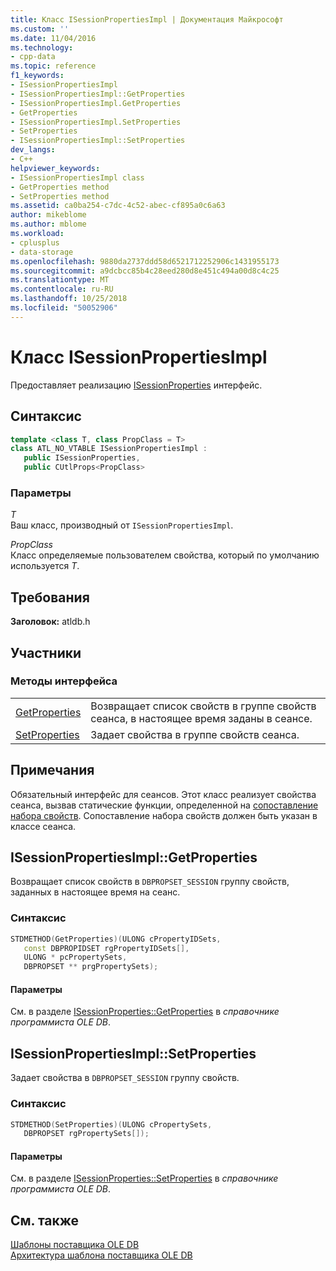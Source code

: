 ```yaml
---
title: Класс ISessionPropertiesImpl | Документация Майкрософт
ms.custom: ''
ms.date: 11/04/2016
ms.technology:
- cpp-data
ms.topic: reference
f1_keywords:
- ISessionPropertiesImpl
- ISessionPropertiesImpl::GetProperties
- ISessionPropertiesImpl.GetProperties
- GetProperties
- ISessionPropertiesImpl.SetProperties
- SetProperties
- ISessionPropertiesImpl::SetProperties
dev_langs:
- C++
helpviewer_keywords:
- ISessionPropertiesImpl class
- GetProperties method
- SetProperties method
ms.assetid: ca0ba254-c7dc-4c52-abec-cf895a0c6a63
author: mikeblome
ms.author: mblome
ms.workload:
- cplusplus
- data-storage
ms.openlocfilehash: 9880da2737ddd58d6521712252906c1431955173
ms.sourcegitcommit: a9dcbcc85b4c28eed280d8e451c494a00d8c4c25
ms.translationtype: MT
ms.contentlocale: ru-RU
ms.lasthandoff: 10/25/2018
ms.locfileid: "50052906"
---
```

# <a name="isessionpropertiesimpl-class"></a>Класс ISessionPropertiesImpl

Предоставляет реализацию [ISessionProperties](/previous-versions/windows/desktop/ms713721) интерфейс.

## <a name="syntax"></a>Синтаксис

```cpp
template <class T, class PropClass = T>
class ATL_NO_VTABLE ISessionPropertiesImpl :
   public ISessionProperties,  
   public CUtlProps<PropClass>
```

### <a name="parameters"></a>Параметры

*T*<br/>
Ваш класс, производный от `ISessionPropertiesImpl`.

*PropClass*<br/>
Класс определяемые пользователем свойства, который по умолчанию используется *T*.

## <a name="requirements"></a>Требования

**Заголовок:** atldb.h

## <a name="members"></a>Участники

### <a name="interface-methods"></a>Методы интерфейса

|||
|-|-|
|[GetProperties](#getproperties)|Возвращает список свойств в группе свойств сеанса, в настоящее время заданы в сеансе.|
|[SetProperties](#setproperties)|Задает свойства в группе свойств сеанса.|

## <a name="remarks"></a>Примечания

Обязательный интерфейс для сеансов. Этот класс реализует свойства сеанса, вызвав статические функции, определенной на [сопоставление набора свойств](../../data/oledb/begin-propset-map.md). Сопоставление набора свойств должен быть указан в классе сеанса.

## <a name="getproperties"></a> ISessionPropertiesImpl::GetProperties

Возвращает список свойств в `DBPROPSET_SESSION` группу свойств, заданных в настоящее время на сеанс.

### <a name="syntax"></a>Синтаксис

```cpp
STDMETHOD(GetProperties)(ULONG cPropertyIDSets, 
   const DBPROPIDSET rgPropertyIDSets[], 
   ULONG * pcPropertySets, 
   DBPROPSET ** prgPropertySets);
```

#### <a name="parameters"></a>Параметры

См. в разделе [ISessionProperties::GetProperties](/previous-versions/windows/desktop/ms723643) в *справочнике программиста OLE DB*.

## <a name="setproperties"></a> ISessionPropertiesImpl::SetProperties

Задает свойства в `DBPROPSET_SESSION` группу свойств.

### <a name="syntax"></a>Синтаксис

```cpp
STDMETHOD(SetProperties)(ULONG cPropertySets, 
   DBPROPSET rgPropertySets[]);
```

#### <a name="parameters"></a>Параметры

См. в разделе [ISessionProperties::SetProperties](/previous-versions/windows/desktop/ms714405) в *справочнике программиста OLE DB*.

## <a name="see-also"></a>См. также

[Шаблоны поставщика OLE DB](../../data/oledb/ole-db-provider-templates-cpp.md)<br/>
[Архитектура шаблона поставщика OLE DB](../../data/oledb/ole-db-provider-template-architecture.md)